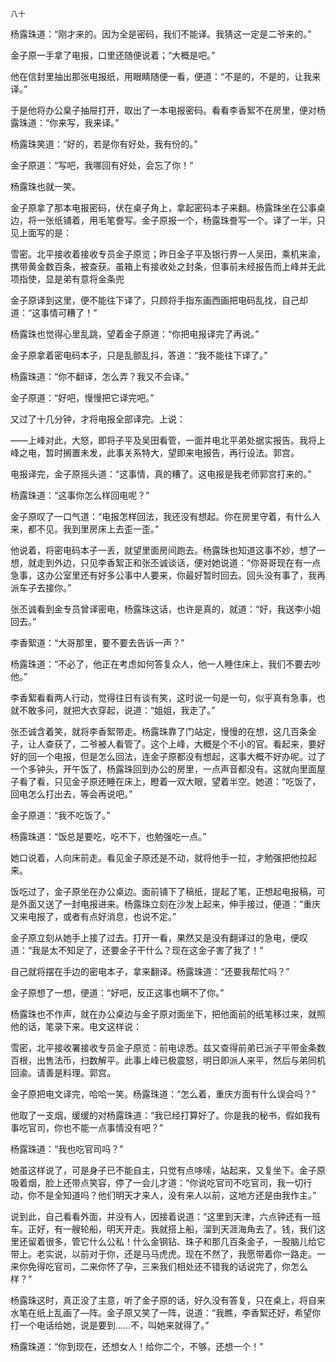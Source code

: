     八十 

   杨露珠道：“刚才来的。因为全是密码，我们不能译。我猜这一定是二爷来的。”

   金子原一手拿了电报，口里还随便说着；“大概是吧。”

   他在信封里抽出那张电报纸，用眼睛随便一看，便道：“不是的，不是的，让我来译。”

   于是他将办公臬子抽屉打开，取出了一本电报密码。看看李香絮不在房里，便对杨露珠道：“你来写，我来译。”

   杨露珠笑道：“好的，若是你有好处，我有份的。”

   金子原道：“写吧，我哪回有好处，会忘了你！”

   杨露珠也就一笑。

   金子原拿了那本电报密码，伏在桌子角上，拿起密码本子来翻。杨露珠坐在公事桌边，将一张纸铺着，用毛笔誊写。金子原报一个，杨露珠誊写一个。译了一半，只见上面写的是：

   雪密。北平接收着接收专员金子原览；昨日金子平及银行界一人吴田，乘机来渝，携带黄金数百条，被查获。虽箱上有接收处之封条，但事前未经报告而上峰并无此项指使，显是弟有意将金条兜

   金子原译到这里，便不能往下译了，只顾将手指东画西画把电码乱找，自己却道：“这事情可糟了！”

   杨露珠也觉得心里乱跳，望着金子原道：“你把电报译完了再说。”

   金子原拿着密电码本子，只是乱颤乱抖，答道：“我不能往下译了。”

   杨露珠道：“你不翻译，怎么弄？我又不会译。”

   金子原道：“好吧，慢慢把它译完吧。”

   又过了十几分钟，才将电报全部译完。上说：

   ——上峰对此，大怒，即将子平及吴田看管，一面并电北平弟处据实报告。我将上峰之电，暂时搁置未发，此事关系特大，望即来电报告，再行设法。郭宫。

   电报译完，金子原摇头道：“这事情，真的糟了。这电报是我老师郭宫打来的。”

   杨露珠道：“这事你怎么样回电呢？”

   金子原叹了一口气道：“电报怎样回法，我还没有想起。你在房里守着，有什么人来，都不见。我到里房床上去歪一歪。”

   他说着，将密电码本子一丢，就望里面房间跑去。杨露珠也知道这事不妙，想了一想，就走到外边，只见李香絮正和张丕诚谈话，便对她说道：“你哥哥现在有一点急事，这办公室里还有好多公事中人要来，你最好暂时回去。回头没有事了，我再派车子去接你。”

   张丕诚看到金专员曾译密电，杨露珠这话，也许是真的，就道：“好，我送李小姐回去。”

   李香絮道：“大哥那里，要不要去告诉一声？”

   杨露珠道：“不必了，他正在考虑如何答复众人，他一人睡住床上，我们不要去吵他。”

   李香絮看看两人行动，觉得往日有谈有笑，这时说一句是一句，似乎真有急事，也就不敢多问，就把大衣穿起，说道：“姐姐，我走了。”

   张丕诚含着笑，就将李香絮带走。杨露珠靠了门站定，慢慢的在想，这几百条金子，让人查获了，二爷被人看管了。这个上峰，大概是个不小的官。看起来，要好好的回一个电报，但是怎么回法，连金子原都没有想起，这事大概不好办呢。过了一个多钟头，开午饭了，杨露珠回到办公的房里，一点声音都没有。这就向里面屋子看了看，只见金子原还睡在床上，瞪着一双大眼，望着半空。她道：“吃饭了，回电怎么打出去，等会再说吧。”

   金子原道：“我不吃饭了。”

   杨露珠道：“饭总是要吃，吃不下，也勉强吃一点。”

   她口说着，人向床前走。看见金子原还是不动，就将他手一拉，才勉强把他拉起来。

   饭吃过了，金子原坐在办公桌边。面前铺下了稿纸，提起了笔，正想起电报稿，可是外面又送了一封电报进来。杨露珠立刻在沙发上起来，伸手接过，便道：“重庆又来电报了，或者有点好消息，也说不定。”

   金子原立刻从她手上接了过去。打开一看，果然又是没有翻译过的急电，便叹道：“我是太不知足了，还要金子干什么？现在这金子害了我了！”

   自己就将摆在手边的密电本子，拿来翻译。杨露珠道：“还要我帮忙吗？”

   金子原想了一想，便道：“好吧，反正这事也瞒不了你。”

   杨露珠也不作声，就在办公桌边与金子原对面坐下，把他面前的纸笔移过来，就照他的话，笔录下来。电文这样说：

   雪密，北平接收署接收专员金子原览：前电谅悉。兹又查得前弟已派子平带金条数百根，出售法币，扫数解平。此事上峰已极震怒，明日即派人来平，然后与弟同机回渝。请善是料理。郭宫。

   金子原把电文译完，哈哈一笑。杨露珠道：“怎么着，重庆方面有什么误会吗？”

   他取了一支烟，缓缓的对杨露珠道：“我已经打算好了。你是我的秘书，假如我有事吃官司，你也不能一点事情没有吧？”

   杨露珠道：“我也吃官司吗？”

   她虽这样说了，可是身子已不能自主，只觉有点哆嗦，站起来，又复坐下。金子原吸着烟，脸上还带点笑容，停了一会儿才道：“你说吃官司不吃官司，我一切行动，你不是全知道吗？他们明天才来人，没有来人以前，这地方还是由我作主。”

   说到此，自己看看外面，并没有人，因接着说道：“这里到天津，六点钟还有一班车。正好，有一艘轮船，明天开走。我就搭上船，溜到天涯海角去了。钱，我们这里还留着很多，管它什么公私！什么金钢钻、珠子和那几百条金子，一股脑儿给它带上。老实说，以前对于你，还是马马虎虎。现在不然了，我愿带着你一路走。一来你免得吃官司，二来你怀了孕，三来我们相处还不错我的话说完了，你怎么样？”

   杨露珠这时，真正没了主意，听了金子原的话，好久没有答复，只在桌上，将自来水笔在纸上乱画了—阵。金子原又笑了一阵，说道：“我瞧，李香絮还好，希望你打一个电话给她，说是要到……不，叫她来就得了。”

   杨露珠道：“你到现在，还想女人！给你二个，不够，还想一个！”

